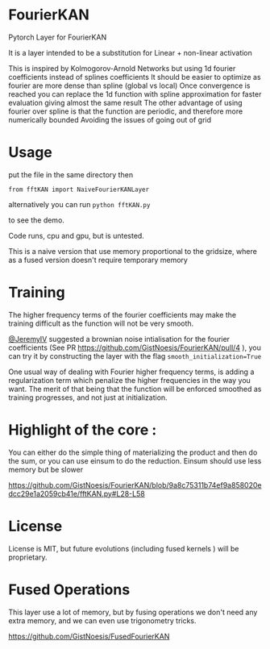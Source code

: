 # FourierKAN

Pytorch Layer for FourierKAN

It is a layer intended to be a substitution for Linear + non-linear activation

This is inspired by Kolmogorov-Arnold Networks but using 1d fourier coefficients instead of splines coefficients
It should be easier to optimize as fourier are more dense than spline (global vs local)
Once convergence is reached you can replace the 1d function with spline approximation for faster evaluation giving almost the same result
The other advantage of using fourier over spline is that the function are periodic, and therefore more numerically bounded
Avoiding the issues of going out of grid

# Usage
put the file in the same directory 
then 

```from fftKAN import NaiveFourierKANLayer```

alternatively you can run 
```python fftKAN.py```

to see the demo.

Code runs, cpu and gpu, but is untested. 

This is a naive version that use memory proportional to the gridsize, where as a fused version doesn't require temporary memory

# Training
The higher frequency terms of the fourier coefficients may make the training difficult as the function will not be very smooth.

[@JeremyIV](https://github.com/JeremyIV/FourierKAN) suggested a brownian noise intialisation for the fourier coefficients (See PR https://github.com/GistNoesis/FourierKAN/pull/4 ), you can try it by constructing the layer with the flag ```smooth_initialization=True```

One usual way of dealing with Fourier higher frequency terms, is adding a regularization term which penalize the higher frequencies in the way you want. The merit of that being that the function will be enforced smoothed as training progresses, and not just at initialization. 

# Highlight of the core :
You can either do the simple thing of materializing the product and then do the sum, or you can use einsum to do the reduction.
Einsum should use less memory but be slower

https://github.com/GistNoesis/FourierKAN/blob/9a8c75311b74ef9a858020edcc29e1a2059cb41e/fftKAN.py#L28-L58

# License 

License is MIT, but future evolutions (including fused kernels ) will be proprietary. 

# Fused Operations 
This layer use a lot of memory, but by fusing operations we don't need any extra memory, and we can even use trigonometry tricks.

https://github.com/GistNoesis/FusedFourierKAN
